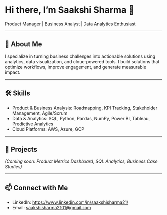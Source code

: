 # Hi there, I’m Saakshi Sharma 👋
Product Manager | Business Analyst | Data Analytics Enthusiast

---

## 💼 About Me
I specialize in turning business challenges into actionable solutions using analytics, data visualization, and cloud-powered tools. I build solutions that optimize workflows, improve engagement, and generate measurable impact.

---

## 🛠 Skills
- Product & Business Analysis: Roadmapping, KPI Tracking, Stakeholder Management, Agile/Scrum  
- Data & Analytics: SQL, Python, Pandas, NumPy, Power BI, Tableau, Predictive Analytics  
- Cloud Platforms: AWS, Azure, GCP  

---

## 📂 Projects
*(Coming soon: Product Metrics Dashboard, SQL Analytics, Business Case Studies)*

---

## 📫 Connect with Me
- LinkedIn: https://www.linkedin.com/in/saakshisharma21/
- Email: saakshisharma2101@gmail.com
